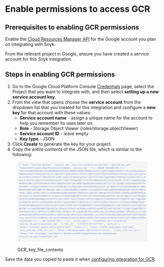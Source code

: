 # Enable permissions to access GCR

## **Prerequisites to enabling GCR permissions**

Enable the [Cloud Resources Manager API](https://console.cloud.google.com/apis/library/cloudresourcemanager.googleapis.com?q=cloud%20resource%20manager\&id=16f5d23e-c895-4b9d-88e4-864c1766636f\&project=next-for-integration-testing) for the Google account you plan on integrating with Snyk.

From the relevant project in Google, ensure you have created a service account for this Snyk integration.

## **Steps in enabling GCR permissions**

1. Go to the Google Cloud Platform Console [Credentials](https://console.cloud.google.com/apis/credentials) page, select the Project that you want to integrate with, and then select **setting up a new service account key**.
2. From the view that opens choose the **service account** from the dropdown list that you created for this integration and configure a **new key** for that account with these values:
   * **Service account name** - assign a unique name for the account to help you remember its uses later on.
   * **Role** - Storage Object Viewer (roles/storage.objectViewer)
   * **Service account ID** - leave empty
   * **Key type** - JSON
3. Click **Create** to generate the key for your project.
4. Copy _the entire contents_ of the JSON file, which is similar to the following:

<figure><img src="../../../../.gitbook/assets/uuid-c4e3b781-e575-5ab8-6cea-b0a8654068c4-en.png" alt="GCR_key_file_contents"><figcaption><p>GCR_key_file_contents</p></figcaption></figure>

Save the data you copied to paste it when [configuring integration for GCR](configure-integration-for-gcr.md).
